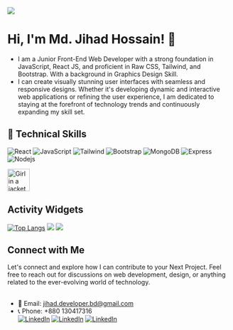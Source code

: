 
![](https://i.ibb.co/Y2KV7Y4/Linked-In-Cover-Design.gif)

# Hi, I'm Md. Jihad Hossain! 👋
- I am a Junior Front-End Web Developer with a strong foundation in JavaScript, React JS, and proficient in Raw CSS, Tailwind, and Bootstrap. With a background in Graphics Design Skill. </br>
- I can create visually stunning user interfaces with seamless and responsive designs. Whether it's developing dynamic and interactive web applications or refining the user experience, I am dedicated to staying at the forefront of technology trends and continuously expanding my skill set.

## 🧠 Technical Skills
![React](https://img.shields.io/badge/React-61DAFB.svg?style=for-the-badge&logo=React&logoColor=black)
![JavaScript](https://img.shields.io/badge/JavaScript-F7DF1E.svg?style=for-the-badge&logo=JavaScript&logoColor=black)
![Tailwind](https://img.shields.io/badge/Tailwind%20CSS-06B6D4.svg?style=for-the-badge&logo=Tailwind-CSS&logoColor=white)
![Bootstrap](https://img.shields.io/badge/Bootstrap-7952B3.svg?style=for-the-badge&logo=Bootstrap&logoColor=white)
![MongoDB](https://img.shields.io/badge/MongoDB-47A248.svg?style=for-the-badge&logo=MongoDB&logoColor=white)
![Express](https://img.shields.io/badge/Express-000000.svg?style=for-the-badge&logo=Express&logoColor=white)
![Nodejs](https://img.shields.io/badge/Node.js-339933.svg?style=for-the-badge&logo=nodedotjs&logoColor=white)

<img src="https://media.licdn.com/dms/image/D5635AQH70z1B0eJRVA/profile-framedphoto-shrink_100_100/0/1704446429810?e=1705986000&v=beta&t=W747fgAAKW4EtnmBoqDNuQFfOB_lcyYYxQZcOloj_JA" alt="Girl in a jacket" width="50">


## Activity Widgets
[![Top Langs](https://github-readme-stats.vercel.app/api/top-langs/?username=Developer-Jihad)](https://github.com/anuraghazra/github-readme-stats) 
![](https://github-readme-streak-stats.herokuapp.com/?user=Developer-Jihad) 
![](https://komarev.com/ghpvc/?username=Developer-Jihad) </br>

## Connect with Me
Let's connect and explore how I can contribute to your Next Project. Feel free to reach out for discussions on web development, design, or anything related to the ever-evolving world of technology. </br> </br>
- 📧 Email: jihad.developer.bd@gmail.com
- 📞 Phone: +880 130417316
  </br>
[![LinkedIn](https://img.shields.io/badge/LinkedIn-0077B5?style=for-the-badge&logo=linkedin&logoColor=white)](https://www.linkedin.com/in/developer-jihad/)
[![LinkedIn](https://img.shields.io/badge/LinkedIn-0077B5?style=for-the-badge&logo=linkedin&logoColor=white)](https://www.linkedin.com/in/developer-jihad/)
[![LinkedIn](https://img.shields.io/badge/LinkedIn-0077B5?style=for-the-badge&logo=linkedin&logoColor=white)](https://www.linkedin.com/in/developer-jihad/)


<!---![GitHub stats](https://github-readme-stats.vercel.app/api?username=Developer-Jihad&show_icons=true&count_private=true) </br> --->

<!---
## My Current Activities
👩‍💻 I'm currently working on...

🧠 I'm currently learning...

👯‍♀️ I'm looking to collaborate on...

🤔 I'm looking for help with...

💬 Ask me about...

📫 How to reach me...

😄 Pronouns...

⚡️ Fun fact...
Developer-Jihad/Developer-Jihad is a ✨ special ✨ repository because its `README.md` (this file) appears on your GitHub profile.
You can click the Preview link to take a look at your changes.
--->
